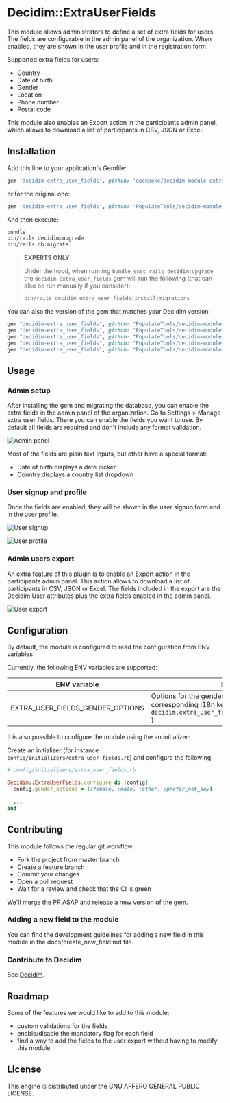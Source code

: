 # Decidim::ExtraUserFields

This module allows administrators to define a set of extra fields for users. The fields are configurable in the admin panel of the organization. When enabled, they are shown in the user profile and in the registration form.

Supported extra fields for users:

* Country
* Date of birth
* Gender
* Location
* Phone number
* Postal code

This module also enables an Export action in the participants admin panel, which allows to download a list of participants in CSV, JSON or Excel.

## Installation

Add this line to your application's Gemfile:

```ruby
gem 'decidim-extra_user_fields', github: 'openpoke/decidim-module-extra_user_fields'
```

or for the original one:

```ruby
gem 'decidim-extra_user_fields', github: 'PopulateTools/decidim-module-extra_user_fields'
```

And then execute:

```bash
bundle
bin/rails decidim:upgrade
bin/rails db:migrate
```

> **EXPERTS ONLY**
>
> Under the hood, when running `bundle exec rails decidim:upgrade` the `decidim-extra_user_fields` gem will run the following (that can also be run manually if you consider):
> 
> ```bash
> bin/rails decidim_extra_user_fields:install:migrations
> ```

You can also the version of the gem that matches your Decidim version:


```ruby
gem "decidim-extra_user_fields", github: "PopulateTools/decidim-module-extra_user_fields", branch: "release/0.28-stable"
gem "decidim-extra_user_fields", github: "PopulateTools/decidim-module-extra_user_fields", branch: "release/0.27-stable"
gem "decidim-extra_user_fields", github: "PopulateTools/decidim-module-extra_user_fields", branch: "release/0.26-stable"
gem "decidim-extra_user_fields", github: "PopulateTools/decidim-module-extra_user_fields", branch: "release/0.25-stable"
gem "decidim-extra_user_fields", github: "PopulateTools/decidim-module-extra_user_fields", branch: "release/0.24-stable"
```

## Usage

### Admin setup

After installing the gem and migrating the database, you can enable the extra fields in the admin panel of the organization. Go to Settings > Manage extra user fields. There you can enable the fields you want to use. By default all fields are required and don't include any format validation.

![Admin panel](docs/resources/extra_user_fields_admin.png)

Most of the fields are plain text inputs, but other have a special format:

* Date of birth displays a date picker
* Country displays a country list dropdown

### User signup and profile

Once the fields are enabled, they will be shown in the user signup form and in the user profile.

![User signup](docs/resources/extra_user_fields_signup.png)

![User profile](docs/resources/extra_user_fields_profile.png)


### Admin users export

An extra feature of this plugin is to enable an Export action in the participants admin panel. This action allows to download a list of participants in CSV, JSON or Excel. The fields included in the export are the Decidim User attributes plus the extra fields enabled in the admin panel.

![User export](docs/resources/extra_user_fields_export.png)


## Configuration

By default, the module is configured to read the configuration from ENV variables.

Currently, the following ENV variables are supported:

| ENV variable | Description | Default value |
| ------------ | ----------- |-------|
| EXTRA_USER_FIELDS_GENDER_OPTIONS | Options for the gender field (you need to add the corresponding I18n keys, ie: `decidim.extra_user_fields.genders.prefer_not_to_say` ) | `female male other prefer_not_to_say` |


It is also possible to configure the module using the an initializer:

Create an initializer (for instance `config/initializers/extra_user_fields.rb`) and configure the following:

```ruby
# config/initializers/extra_user_fields.rb

Decidim::ExtraUserFields.configure do |config|
  config.gender_options = [:female, :male, :other, :prefer_not_say]
  
  ...
end
```

## Contributing

This module follows the regular git workflow:

* Fork the project from master branch
* Create a feature branch
* Commit your changes
* Open a pull request
* Wait for a review and check that the CI is green

We'll merge the PR ASAP and release a new version of the gem.

### Adding a new field to the module

You can find the development guidelines for adding a new field in this module in the docs/create_new_field.md file.

### Contribute to Decidim

See [Decidim](https://github.com/decidim/decidim).

## Roadmap

Some of the features we would like to add to this module:

* custom validations for the fields
* enable/disable the mandatory flag for each field
* find a way to add the fields to the user export without having to modify this module

## License

This engine is distributed under the GNU AFFERO GENERAL PUBLIC LICENSE.
